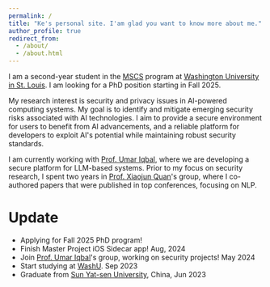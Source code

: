 ```yaml
---
permalink: /
title: "Ke's personal site. I'am glad you want to know more about me."
author_profile: true
redirect_from: 
  - /about/
  - /about.html
---
```


I am a second-year student in the [MSCS](https://cse.wustl.edu/academics/graduate/MS-in-Computer-Science.html) program at [Washington University in St. Louis](https://wustl.edu/). I am looking for a PhD position starting in Fall 2025.

My research interest is security and privacy issues in AI-powered computing systems. My goal is to identify and mitigate emerging security risks associated with AI technologies. I aim to provide a secure environment for users to benefit from AI advancements, and a reliable platform for developers to exploit AI's potential while maintaining robust security standards.

I am currently working with [Prof. Umar Iqbal](https://umariqbal.com/index.html), where we are developing a secure platform for LLM-based systems. Prior to my focus on security research, I spent two years in [Prof. Xiaojun Quan](https://sites.google.com/site/xiaojunquan)'s group, where I co-authored papers that were published in top conferences, focusing on NLP.

Update
======
- Applying for Fall 2025 PhD program!
- Finish Master Project iOS Sidecar app! Aug, 2024
- Join [Prof. Umar Iqbal](https://umariqbal.com/index.html)'s group, working on security projects! May 2024
- Start studying at [WashU](https://wustl.edu/). Sep 2023
- Graduate from [Sun Yat-sen University](https://www.sysu.edu.cn/sysuen/), China, Jun 2023